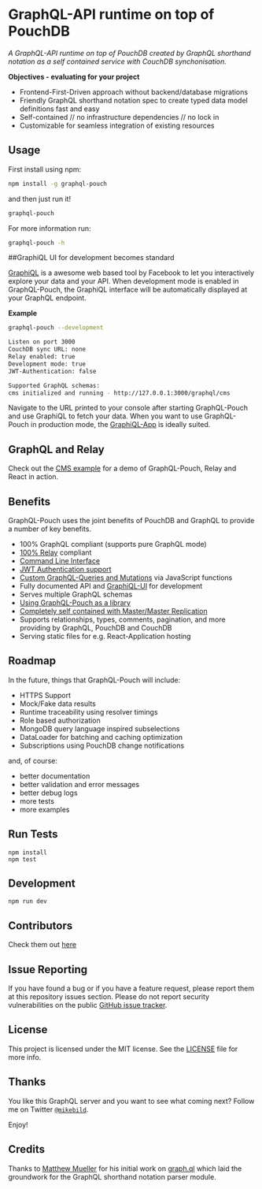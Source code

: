 # GraphQL-API runtime on top of PouchDB

*A GraphQL-API runtime on top of PouchDB created by GraphQL shorthand notation as a self contained service with CouchDB synchonisation.*

__Objectives - evaluating for your project__

* Frontend-First-Driven approach without backend/database migrations
* Friendly GraphQL shorthand notation spec to create typed data model definitions fast and easy
* Self-contained // no infrastructure dependencies // no lock in
* Customizable for seamless integration of existing resources

## Usage
First install using npm:

```bash
npm install -g graphql-pouch
```

and then just run it!

```bash
graphql-pouch
```

For more information run:

```bash
graphql-pouch -h
```

##GraphiQL UI for development becomes standard

[GraphiQL](https://github.com/graphql/graphiql) is a awesome web based tool by Facebook to let you interactively explore your data and your API. When development mode is enabled in GraphQL-Pouch, the GraphiQL interface will be automatically displayed at your GraphQL endpoint.

__Example__

```bash
graphql-pouch --development
```

```bash
Listen on port 3000
CouchDB sync URL: none
Relay enabled: true
Development mode: true
JWT-Authentication: false

Supported GraphQL schemas:
cms initialized and running - http://127.0.0.1:3000/graphql/cms
```

Navigate to the URL printed to your console after starting GraphQL-Pouch and use GraphiQL to fetch your data. When you want to use GraphQL-Pouch in production mode, the [GraphiQL-App](https://github.com/skevy/graphiql-app) is ideally suited.

## GraphQL and Relay

Check out the [CMS example](https://github.com/MikeBild/graphql-pouch/tree/master/example/cms-relay) for a demo of GraphQL-Pouch, Relay and React in action.

## Benefits

GraphQL-Pouch uses the joint benefits of PouchDB and GraphQL to provide a number of key benefits.

* 100% GraphQL compliant (supports pure GraphQL mode)
* [100% Relay](doc/using-relay.md) compliant
* [Command Line Interface](doc/CLI.md)
* [JWT Authentication support](doc/jwt-authentication.md)
* [Custom GraphQL-Queries and Mutations](doc/custom-functions.md) via JavaScript functions
* Fully documented API and [GraphiQL-UI](https://github.com/graphql/graphiql) for development
* Serves multiple GraphQL schemas
* [Using GraphQL-Pouch as a library](doc/library.md)
* [Completely self contained with Master/Master Replication](doc/replication.md)
* Supports relationships, types, comments, pagination, and more providing by GraphQL, PouchDB and CouchDB
* Serving static files for e.g. React-Application hosting

## Roadmap
In the future, things that GraphQL-Pouch will include:

* HTTPS Support
* Mock/Fake data results
* Runtime traceability using resolver timings
* Role based authorization
* MongoDB query language inspired subselections
* DataLoader for batching and caching optimization
* Subscriptions using PouchDB change notifications

and, of course:

* better documentation
* better validation and error messages
* better debug logs
* more tests
* more examples

## Run Tests

```
npm install
npm test
```

## Development

```
npm run dev
```

## Contributors
Check them out [here](https://github.com/MikeBild/graphql-pouch/graphs/contributors)

## Issue Reporting

If you have found a bug or if you have a feature request, please report them at this repository issues section. Please do not report security vulnerabilities on the public [GitHub issue tracker](https://github.com/MikeBild/graphql-pouch/issues).

## License

This project is licensed under the MIT license. See the [LICENSE](LICENSE) file for more info.

## Thanks

You like this GraphQL server and you want to see what coming next? Follow me on Twitter [`@mikebild`](https://twitter.com/mikebild).

Enjoy!

## Credits

Thanks to [Matthew Mueller](https://github.com/matthewmueller) for his initial work on [graph.ql](https://github.com/matthewmueller/graph.ql) which laid the groundwork for the GraphQL shorthand notation parser module.
